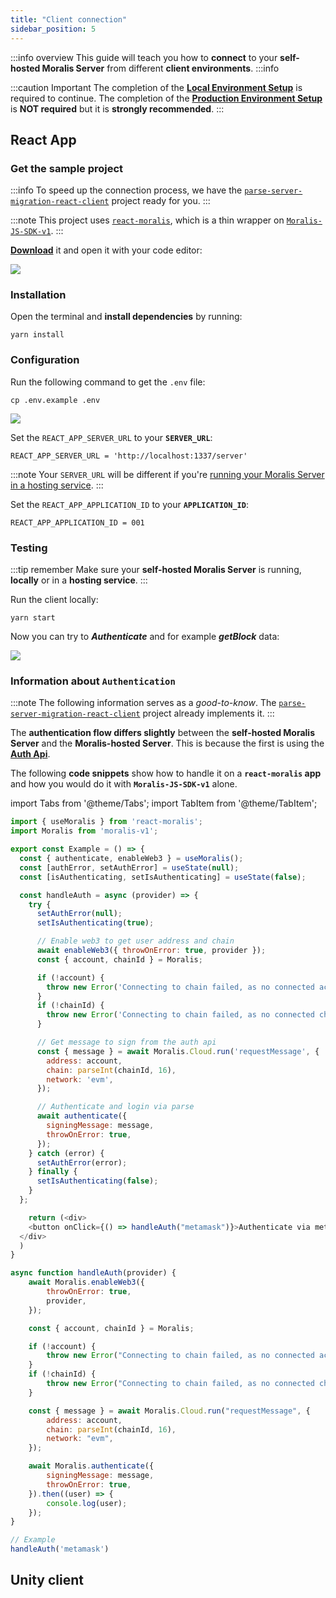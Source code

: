 ```yaml
---
title: "Client connection"
sidebar_position: 5
---
```


:::info overview
This guide will teach you how to **connect** to your **self-hosted Moralis Server** from different **client environments**. 
:::info

:::caution Important
The completion of the [**Local Environment Setup**](/web3-data-api/self-hosting-moralis-server/local-environment-setup) is required to continue.
The completion of the [**Production Environment Setup**](/web3-data-api/self-hosting-moralis-server/production-environment-setup) is **NOT required** but it is **strongly recommended**.
:::

## React App

### Get the sample project

:::info
To speed up the connection process, we have the [`parse-server-migration-react-client`](https://github.com/MoralisWeb3/Moralis-JS-SDK/tree/main/demos/parse-server-migration-react-client) project ready for you.
:::

:::note
This project uses [`react-moralis`](https://github.com/MoralisWeb3/react-moralis), which is a thin wrapper on [`Moralis-JS-SDK-v1`](https://github.com/MoralisWeb3/Moralis-JS-SDK-v1).
:::

[**Download**](https://moralisweb3.github.io/Moralis-JS-SDK/downloads/parse-server-migration-react-client.zip) it and open it with your code editor:

![](/img/content/client-1.webp)

### Installation

Open the terminal and **install dependencies** by running:

```shell
yarn install
```

### Configuration

Run the following command to get the `.env` file:

```shell
cp .env.example .env
```

![](/img/content/client-2.webp)

Set the `REACT_APP_SERVER_URL` to your **`SERVER_URL`**:

```shell
REACT_APP_SERVER_URL = 'http://localhost:1337/server'
```

:::note
Your `SERVER_URL` will be different if you're [running your Moralis Server in a hosting service](/web3-data-api/self-hosting-moralis-server/deployment).
:::

Set the `REACT_APP_APPLICATION_ID` to your **`APPLICATION_ID`**:

```shell
REACT_APP_APPLICATION_ID = 001
```

### Testing

:::tip remember
Make sure your **self-hosted Moralis Server** is running, **locally** or in a **hosting service**.
:::

Run the client locally:

```shell
yarn start
```

Now you can try to ***Authenticate*** and for example ***getBlock*** data:

![](/img/content/client-3.webp)

### Information about `Authentication`

:::note
The following information serves as a *good-to-know*. The [`parse-server-migration-react-client`](https://github.com/MoralisWeb3/Moralis-JS-SDK/tree/main/demos/parse-server-migration-react-client) project already implements it.
:::

The **authentication flow differs slightly** between the **self-hosted Moralis Server** and the **Moralis-hosted Server**. This is because the first is using the [**Auth Api**](https://docs.moralis.io/reference/requestchallengeevm). 

The following **code snippets** show how to handle it on a **`react-moralis` app** and how you would do it with **`Moralis-JS-SDK-v1`** alone.

import Tabs from '@theme/Tabs';
import TabItem from '@theme/TabItem';

<Tabs>
  <TabItem value="react" label="react-moralis">

```javascript React
import { useMoralis } from 'react-moralis';
import Moralis from 'moralis-v1';

export const Example = () => {
  const { authenticate, enableWeb3 } = useMoralis();
  const [authError, setAuthError] = useState(null);
  const [isAuthenticating, setIsAuthenticating] = useState(false);

  const handleAuth = async (provider) => {
    try {
      setAuthError(null);
      setIsAuthenticating(true);

      // Enable web3 to get user address and chain
      await enableWeb3({ throwOnError: true, provider });
      const { account, chainId } = Moralis;

      if (!account) {
        throw new Error('Connecting to chain failed, as no connected account was found');
      }
      if (!chainId) {
        throw new Error('Connecting to chain failed, as no connected chain was found');
      }

      // Get message to sign from the auth api
      const { message } = await Moralis.Cloud.run('requestMessage', {
        address: account,
        chain: parseInt(chainId, 16),
        network: 'evm',
      });

      // Authenticate and login via parse
      await authenticate({
        signingMessage: message,
        throwOnError: true,
      });
    } catch (error) {
      setAuthError(error);
    } finally {
      setIsAuthenticating(false);
    }
  };

	return (<div>
    <button onClick={() => handleAuth("metamask")}>Authenticate via metamask</button>
  </div>
  )
}
```

  </TabItem>
  <TabItem value="javascript" label="Moralis-JS-SDK-v1" default>

```javascript
async function handleAuth(provider) {
    await Moralis.enableWeb3({
        throwOnError: true,
        provider,
    });

    const { account, chainId } = Moralis;

    if (!account) {
        throw new Error("Connecting to chain failed, as no connected account was found");
    }
    if (!chainId) {
        throw new Error("Connecting to chain failed, as no connected chain was found");
    }

    const { message } = await Moralis.Cloud.run("requestMessage", {
        address: account,
        chain: parseInt(chainId, 16),
        network: "evm",
    });

    await Moralis.authenticate({
        signingMessage: message,
        throwOnError: true,
    }).then((user) => {
        console.log(user);
    });
}

// Example
handleAuth('metamask')
```

  </TabItem>
</Tabs>

## Unity client
